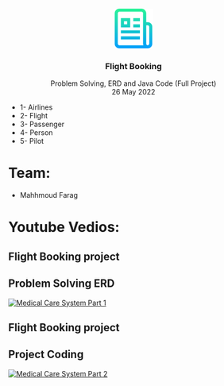 
 <!-- PROJECT LOGO -->
<br />
<div align="center">
  <a href="https://github.com/mahmoud4it/Flight_Booking">
    <img src="screenshots/logo.png" alt="Logo" width="80" height="80">
  </a>

  <h3 align="center">Flight Booking</h3>

  <p align="center">
    Problem Solving, ERD and Java Code (Full Project)
    <br />
     26 May 2022
  </p>
</div>

* 1- Airlines
* 2- Flight
* 3- Passenger
* 4- Person
* 5- Pilot

# Team:
* Mahhmoud Farag


# Youtube Vedios:
## Flight Booking project
## Problem Solving ERD
[![Medical Care System Part 1](https://img.youtube.com/vi/l98orcOE1dg/0.jpg)](https://youtu.be/l98orcOE1dg "How to think as a professional programmer Part 1")


## Flight Booking project
## Project Coding
[![Medical Care System Part 2](https://img.youtube.com/vi/dhUz98AZ5Vo/0.jpg)](https://youtu.be/dhUz98AZ5Vo "Project Coding Part 2")



